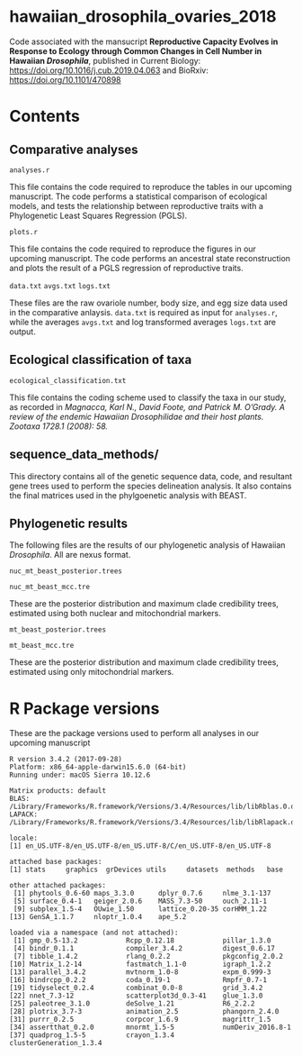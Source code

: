 # hawaiian_drosophila_ovaries_2018
Code associated with the mansucript **Reproductive Capacity Evolves in Response to Ecology through Common Changes in Cell Number in Hawaiian _Drosophila_**, published in Current Biology: https://doi.org/10.1016/j.cub.2019.04.063 and BioRxiv: https://doi.org/10.1101/470898

# Contents

## Comparative analyses

`analyses.r`

This file contains the code required to reproduce the tables in our upcoming manuscript. The code performs a statistical comparison of ecological models, and tests the relationship between reproductive traits with a Phylogenetic Least Squares Regression (PGLS).

`plots.r`

This file contains the code required to reproduce the figures in our upcoming manuscript. The code performs an ancestral state reconstruction and plots the result of a PGLS regression of reproductive traits.

`data.txt` `avgs.txt` `logs.txt`

These files are the raw ovariole number, body size, and egg size data used in the comparative anlaysis. `data.txt` is required as input for `analyses.r`, while the averages `avgs.txt` and log transformed averages `logs.txt` are output.

## Ecological classification of taxa
`ecological_classification.txt`

This file contains the coding scheme used to classify the taxa in our study, as recorded in *Magnacca, Karl N., David Foote, and Patrick M. O’Grady. _A review of the endemic Hawaiian Drosophilidae and their host plants._ Zootaxa 1728.1 (2008): 58.*

## sequence_data_methods/
This directory contains all of the genetic sequence data, code, and resultant gene trees used to perform the species delineation analysis. It also contains the final matrices used in the phylgoenetic analysis with BEAST.

## Phylogenetic results
The following files are the results of our phylogenetic analysis of Hawaiian _Drosophila_. All are nexus format.

`nuc_mt_beast_posterior.trees`

`nuc_mt_beast_mcc.tre`

These are the posterior distribution and maximum clade credibility trees, estimated using both nuclear and mitochondrial markers.

`mt_beast_posterior.trees`

`mt_beast_mcc.tre`

These are the posterior distribution and maximum clade credibility trees, estimated using only mitochondrial markers.

# R Package versions

These are the package versions used to perform all analyses in our upcoming manuscript

```
R version 3.4.2 (2017-09-28)
Platform: x86_64-apple-darwin15.6.0 (64-bit)
Running under: macOS Sierra 10.12.6

Matrix products: default
BLAS: /Library/Frameworks/R.framework/Versions/3.4/Resources/lib/libRblas.0.dylib
LAPACK: /Library/Frameworks/R.framework/Versions/3.4/Resources/lib/libRlapack.dylib

locale:
[1] en_US.UTF-8/en_US.UTF-8/en_US.UTF-8/C/en_US.UTF-8/en_US.UTF-8

attached base packages:
[1] stats     graphics  grDevices utils     datasets  methods   base     

other attached packages:
 [1] phytools_0.6-60 maps_3.3.0      dplyr_0.7.6     nlme_3.1-137   
 [5] surface_0.4-1   geiger_2.0.6    MASS_7.3-50     ouch_2.11-1    
 [9] subplex_1.5-4   OUwie_1.50      lattice_0.20-35 corHMM_1.22    
[13] GenSA_1.1.7     nloptr_1.0.4    ape_5.2        

loaded via a namespace (and not attached):
 [1] gmp_0.5-13.2            Rcpp_0.12.18            pillar_1.3.0           
 [4] bindr_0.1.1             compiler_3.4.2          digest_0.6.17          
 [7] tibble_1.4.2            rlang_0.2.2             pkgconfig_2.0.2        
[10] Matrix_1.2-14           fastmatch_1.1-0         igraph_1.2.2           
[13] parallel_3.4.2          mvtnorm_1.0-8           expm_0.999-3           
[16] bindrcpp_0.2.2          coda_0.19-1             Rmpfr_0.7-1            
[19] tidyselect_0.2.4        combinat_0.0-8          grid_3.4.2             
[22] nnet_7.3-12             scatterplot3d_0.3-41    glue_1.3.0             
[25] paleotree_3.1.0         deSolve_1.21            R6_2.2.2               
[28] plotrix_3.7-3           animation_2.5           phangorn_2.4.0         
[31] purrr_0.2.5             corpcor_1.6.9           magrittr_1.5           
[34] assertthat_0.2.0        mnormt_1.5-5            numDeriv_2016.8-1      
[37] quadprog_1.5-5          crayon_1.3.4            clusterGeneration_1.3.4
```
